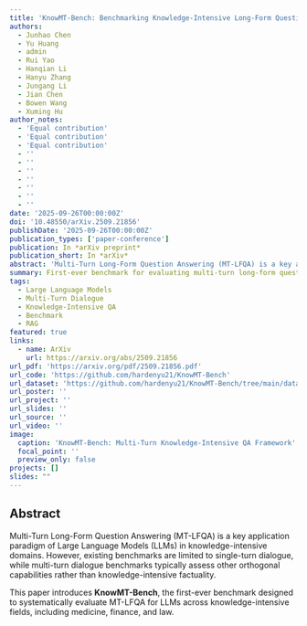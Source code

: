 ```yaml
---
title: 'KnowMT-Bench: Benchmarking Knowledge-Intensive Long-Form Question Answering in Multi-Turn Dialogues'
authors:
  - Junhao Chen
  - Yu Huang
  - admin
  - Rui Yao
  - Hanqian Li
  - Hanyu Zhang
  - Jungang Li
  - Jian Chen
  - Bowen Wang
  - Xuming Hu
author_notes:
  - 'Equal contribution'
  - 'Equal contribution'
  - 'Equal contribution'
  - ''
  - ''
  - ''
  - ''
  - ''
  - ''
  - ''
date: '2025-09-26T00:00:00Z'
doi: '10.48550/arXiv.2509.21856'
publishDate: '2025-09-26T00:00:00Z'
publication_types: ['paper-conference']
publication: In *arXiv preprint*
publication_short: In *arXiv*
abstract: 'Multi-Turn Long-Form Question Answering (MT-LFQA) is a key application paradigm of Large Language Models (LLMs) in knowledge-intensive domains. However, existing benchmarks are limited to single-turn dialogue, while multi-turn dialogue benchmarks typically assess other orthogonal capabilities rather than knowledge-intensive factuality. To bridge this critical gap, we introduce KnowMT-Bench, the "first-ever" benchmark designed to systematically evaluate MT-LFQA for LLMs across knowledge-intensive fields, including medicine, finance, and law. To faithfully assess the model''s real-world performance, KnowMT-Bench employs a dynamic evaluation setting where models generate their own multi-turn dialogue histories given logically progressive question sequences. The factual capability and information delivery efficiency of the "final-turn" answer are then evaluated using a human-validated automated pipeline. Our experiments reveal that multi-turn contexts degrade performance: factual capability declines due to the contextual noise from self-generated histories, while information efficiency drops as models become more verbose with increasing dialogue length. We then investigate mitigation strategies, demonstrating that retrieval-augmented generation (RAG) can effectively alleviate and even reverse this factual degradation. These findings underscore the importance of our benchmark in evaluating and enhancing the conversational factual capabilities of LLMs in real-world knowledge-intensive applications. Code is available at https://github.com/hardenyu21/KnowMT-Bench.'
summary: First-ever benchmark for evaluating multi-turn long-form question answering in knowledge-intensive domains.
tags:
  - Large Language Models
  - Multi-Turn Dialogue
  - Knowledge-Intensive QA
  - Benchmark
  - RAG
featured: true
links:
  - name: ArXiv
    url: https://arxiv.org/abs/2509.21856
url_pdf: 'https://arxiv.org/pdf/2509.21856.pdf'
url_code: 'https://github.com/hardenyu21/KnowMT-Bench'
url_dataset: 'https://github.com/hardenyu21/KnowMT-Bench/tree/main/data'
url_poster: ''
url_project: ''
url_slides: ''
url_source: ''
url_video: ''
image:
  caption: 'KnowMT-Bench: Multi-Turn Knowledge-Intensive QA Framework'
  focal_point: ''
  preview_only: false
projects: []
slides: ""
---
```


## Abstract

Multi-Turn Long-Form Question Answering (MT-LFQA) is a key application paradigm of Large Language Models (LLMs) in knowledge-intensive domains. However, existing benchmarks are limited to single-turn dialogue, while multi-turn dialogue benchmarks typically assess other orthogonal capabilities rather than knowledge-intensive factuality.

This paper introduces **KnowMT-Bench**, the first-ever benchmark designed to systematically evaluate MT-LFQA for LLMs across knowledge-intensive fields, including medicine, finance, and law.

